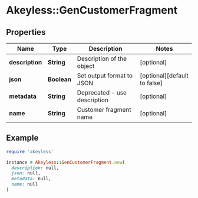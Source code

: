# Akeyless::GenCustomerFragment

## Properties

| Name | Type | Description | Notes |
| ---- | ---- | ----------- | ----- |
| **description** | **String** | Description of the object | [optional] |
| **json** | **Boolean** | Set output format to JSON | [optional][default to false] |
| **metadata** | **String** | Deprecated - use description | [optional] |
| **name** | **String** | Customer fragment name | [optional] |

## Example

```ruby
require 'akeyless'

instance = Akeyless::GenCustomerFragment.new(
  description: null,
  json: null,
  metadata: null,
  name: null
)
```

